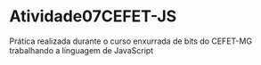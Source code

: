 # Atividade07CEFET-JS

Prática realizada durante o curso enxurrada de bits do CEFET-MG trabalhando a linguagem de JavaScript
